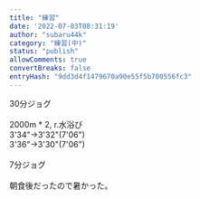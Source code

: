 ```yaml
---
title: "練習"
date: '2022-07-03T08:31:19'
author: "subaru44k"
category: "練習(中)"
status: "publish"
allowComments: true
convertBreaks: false
entryHash: "9dd3d4f1479670a90e55f5b700556fc3"
---
```

30分ジョグ<br>
<br>
2000m * 2, r.水浴び<br>
3'34"→3'32"(7'06")<br>
3'36"→3'30"(7'06")<br>
<br>
7分ジョグ<br>
<br>
朝食後だったので暑かった。
